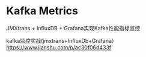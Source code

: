 # Kafka Metrics

<!--
ID: 53c53093-1cac-4ef2-bad6-6ced8d64b03e
Status: draft
Date: 2020-07-29T19:45:57
Modified: 2020-07-29T19:45:57
wp_id: 1093
-->

JMXtrans + InfluxDB + Grafana实现Kafka性能指标监控 

kafka监控实战(jmxtrans+InfluxDb+Grafana）https://www.jianshu.com/p/ac30f06d433f